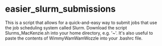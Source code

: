# easier_slurm_submissions
This is a script that allows for a quick-and-easy way to submit jobs that use the job scheduling system called Slurm. Download the script Slurms_MacKenzie.sh into your home directory, e.g. '~'. It's also useful to paste the contents of WimmyWamWamWozzle into your .bashrc file.
